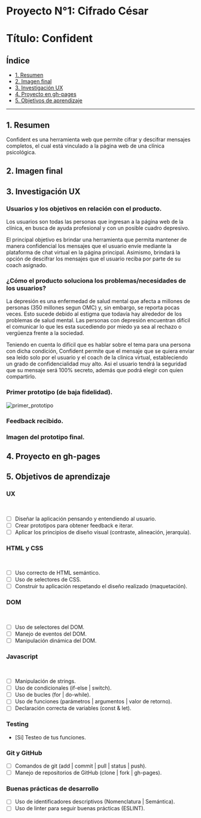 # Proyecto N°1: Cifrado César

# Título: Confident

## Índice

* [1. Resumen](#1-resumen)
* [2. Imagen final](#2-imagen-final)
* [3. Investigación UX](#3-investigación-UX)
* [4. Proyecto en gh-pages](#4-proyecto-en-gh-pages)
* [5. Objetivos de aprendizaje](#5-objetivos-de-aprendizaje)

***

## 1. Resumen

Confident es una herramienta web que permite cifrar y descifrar mensajes completos, el cual está vinculado a la página web de una clínica psicológica. 

## 2. Imagen final



## 3. Investigación UX

### Usuarios y los objetivos en relación con el producto.

Los usuarios son todas las personas que ingresan a la página web de la clínica, en busca de ayuda profesional y con un posible cuadro depresivo.

El principal objetivo es brindar una herramienta que permita mantener de manera confidencial los mensajes que el usuario envíe mediante la plataforma de chat virtual en la página principal. Asimismo, brindará la opción de descifrar los mensajes que el usuario reciba por parte de su coach asignado. 
    
### ¿Cómo el producto soluciona los problemas/necesidades de los usuarios?
    
La depresión es una enfermedad de salud mental que afecta a millones de personas (350 millones segun OMC) y, sin embargo, se reporta pocas veces. Esto sucede debido al estigma que todavía hay alrededor de los problemas de salud mental. Las personas con depresión encuentran difícil el comunicar lo que les esta sucediendo por miedo ya sea al rechazo o vergüenza frente a la sociedad.

Teniendo en cuenta lo difícil que es hablar sobre el tema para una persona con dicha condición, Confident permite que el mensaje que se quiera enviar sea leído solo por el usuario y el coach de la clinica virtual, estableciendo un grado de confidencialidad muy alto. Asi el usuario tendrá la seguridad que su mensaje será 100% secreto, además que podrá elegir con quien compartirlo. 

### Primer prototipo (de baja fidelidad).

![primer_prototipo](https://user-images.githubusercontent.com/55994731/66836329-c1c1a580-ef26-11e9-9f4d-1bc1b3c596a9.jpg)

### Feedback recibido.
### Imagen del prototipo final.

## 4. Proyecto en gh-pages

## 5. Objetivos de aprendizaje

### UX
​
- [ ] Diseñar la aplicación pensando y entendiendo al usuario.
- [ ] Crear prototipos para obtener feedback e iterar.
- [ ] Aplicar los principios de diseño visual (contraste, alineación, jerarquía).
​
### HTML y CSS
​
- [ ] Uso correcto de HTML semántico.
- [ ] Uso de selectores de CSS.
- [ ] Construir tu aplicación respetando el diseño realizado (maquetación).
​
### DOM
​
- [ ] Uso de selectores del DOM.
- [ ] Manejo de eventos del DOM.
- [ ] Manipulación dinámica del DOM.
​
### Javascript
​
- [ ] Manipulación de strings.
- [ ] Uso de condicionales (if-else | switch).
- [ ] Uso de bucles (for | do-while).	
- [ ] Uso de funciones (parámetros | argumentos | valor de retorno).
- [ ] Declaración correcta de variables (const & let).
​
### Testing
- [Si] Testeo de tus funciones.
​
### Git y GitHub
- [ ] Comandos de git (add | commit | pull | status | push).
- [ ] Manejo de repositorios de GitHub (clone | fork | gh-pages).
​
### Buenas prácticas de desarrollo
- [ ] Uso de identificadores descriptivos (Nomenclatura | Semántica).
- [ ] Uso de linter para seguir buenas prácticas (ESLINT).
